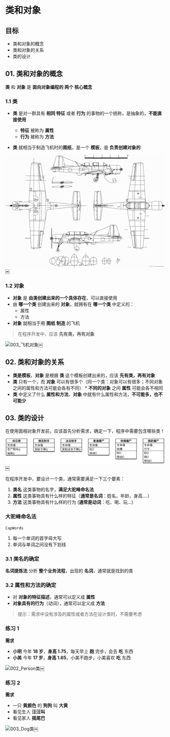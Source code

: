 # 类和对象

## 目标

*   类和对象的概念
*   类和对象的关系
*   类的设计

## 01. 类和对象的概念

**类** 和 **对象** 是 **面向对象编程的 两个 核心概念**

### 1.1 类

*   **类** 是对一群具有 **相同 特征** 或者 **行为** 的事物的一个统称，是抽象的，**不能直接使用**

    *   **特征** 被称为 **属性**
    *   **行为** 被称为 **方法**
*   **类** 就相当于制造飞机时的**图纸**，是一个 **模板**，是 **负责创建对象的**

![002_飞机设计图纸](media/002_%E9%A3%9E%E6%9C%BA%E8%AE%BE%E8%AE%A1%E5%9B%BE%E7%BA%B8.png)￼
### 1.2 对象

*   **对象** 是 **由类创建出来的一个具体存在**，可以直接使用
*   由 **哪一个类** 创建出来的 **对象**，就拥有在 **哪一个类** 中定义的：
    *   属性
    *   方法
*   **对象** 就相当于用 **图纸** **制造** 的飞机

> 在程序开发中，应该 **先有类，再有对象**

![003_飞机对象](media/003_%E9%A3%9E%E6%9C%BA%E5%AF%B9%E8%B1%A1.png)￼

## 02. 类和对象的关系

*   **类是模板**，**对象** 是根据 **类** 这个模板创建出来的，应该 **先有类，再有对象**
*   **类** 只有一个，而 **对象** 可以有很多个（同一个类：对象可以有很多；不同对象之间的属性和方法可能会各有不同）
        *   **不同的对象** 之间 **属性** 可能会各不相同
*   **类** 中定义了什么 **属性和方法**，**对象** 中就有什么属性和方法，**不可能多，也不可能少**

## 03. 类的设计

在使用面相对象开发前，应该首先分析需求，确定一下，程序中需要包含哪些类！

![001_植物大战僵尸类图](media/001_%E6%A4%8D%E7%89%A9%E5%A4%A7%E6%88%98%E5%83%B5%E5%B0%B8%E7%B1%BB%E5%9B%BE.png)￼

在程序开发中，要设计一个类，通常需要满足一下三个要素：

1.  **类名** 这类事物的名字，**满足大驼峰命名法**
2.  **属性** 这类事物具有什么样的特征（**通常是名词**：姓名，年龄，身高....）
3.  **方法** 这类事物具有什么样的行为 (**通常是动词**：吃、喝、玩...)

### 大驼峰命名法

`CapWords`

1.  每一个单词的首字母大写
2.  单词与单词之间没有下划线

### 3.1 类名的确定

**名词提炼法** 分析 **整个业务流程**，出现的 **名词**，通常就是找到的类

### 3.2 属性和方法的确定

*   对 **对象的特征描述**，通常可以定义成 **属性**
*   **对象具有的行为**（动词），通常可以定义成 **方法**

> 提示：需求中没有涉及的属性或者方法在设计类时，不需要考虑

### 练习 1

**需求**

*   **小明** 今年 **18 岁**，**身高 1.75**，每天早上 **跑** 完步，会去 **吃** 东西
*   **小美** 今年 **17 岁**，**身高 1.65**，小美不跑步，小美喜欢 **吃** 东西

![002_Person类](media/002_Person类.png)￼

### 练习 2

**需求**

*   一只 **黄颜色** 的 **狗狗** 叫 **大黄**
*   看见生人 **汪汪叫**
*   看见家人 **摇尾巴**

![003_Dog类](media/003_Dog%E7%B1%BB.png)￼